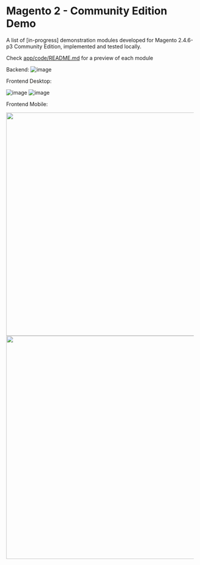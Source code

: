 # Magento 2 - Community Edition Demo

A list of [in-progress] demonstration modules developed for Magento 2.4.6-p3 Community Edition, implemented and tested locally.

Check <a href="https://github.com/lastralab/demo/blob/main/app/code/README.md">app/code/README.md</a> for a preview of each module

Backend:
![image](https://github.com/lastralab/demo/assets/22894897/63437b3d-fd76-4c1d-b548-2bf7f174f318)


Frontend Desktop:

![image](https://github.com/lastralab/demo/assets/22894897/5b030eeb-ea6d-480e-bb52-3f846494d58e)
![image](https://github.com/lastralab/demo/assets/22894897/4186d0f8-c9c2-44b0-8392-9ad8cd56f22b)

Frontend Mobile:

<img src="https://github.com/lastralab/demo/assets/22894897/d62e5662-6ce9-4003-a411-8b326a041b63" style="height:600px;"/> 
<img src="https://github.com/lastralab/demo/assets/22894897/e569a7b0-920f-4c88-a33d-0c412fd05b71" style="height:600px;"/>


